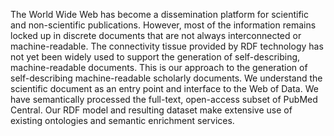 The World Wide Web has become a dissemination platform for scientific and non-scientific publications. However, most of the information remains locked up in discrete documents that are not always interconnected or machine-readable. The connectivity tissue provided by RDF technology has not yet been widely used to support the generation of self-describing, machine-readable documents.
This is our approach to the generation of self-describing machine-readable scholarly documents. We understand the scientific document as an entry point and interface to the Web of Data. We have semantically processed the full-text, open-access subset of PubMed Central. Our RDF model and resulting dataset make extensive use of existing ontologies and semantic enrichment services.
